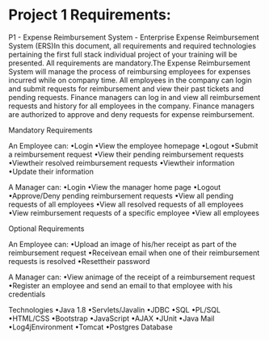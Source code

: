 # Project 1 Requirements:

P1 - Expense Reimbursement System - Enterprise
Expense Reimbursement System (ERS)In this document, all requirements and required technologies pertaining the first full stack individual project of your training will be presented. All requirements are mandatory.The Expense Reimbursement System will manage the process of reimbursing employees for expenses incurred while on company time. All employees in the company can login and submit requests for reimbursement and view their past tickets and pending requests. Finance managers can log in and view all reimbursement requests and history for all employees in the company. Finance managers are authorized to approve and deny requests for expense reimbursement.

Mandatory Requirements

An Employee can:
•Login
•View the employee homepage
•Logout
•Submit a reimbursement request
•View their pending reimbursement requests
•Viewtheir resolved reimbursement requests
•Viewtheir information
•Update their information

A Manager can:
•Login
•View the manager home page
•Logout
•Approve/Deny pending reimbursement requests
•View all pending requests of all employees
•View all resolved requests of all employees
•View reimbursement requests of a specific employee
•View all employees



Optional Requirements

An Employee can:
•Upload an image of his/her receipt as part of the reimbursement request
•Receivean email when one of their reimbursement requests is resolved
•Resettheir password

A Manager can:
•View animage of the receipt of a reimbursement request
•Register an employee and send an email to that employee with his credentials


Technologies
•Java 1.8
•Servlets/Javalin
•JDBC
•SQL
•PL/SQL
•HTML/CSS
•Bootstrap
•JavaScript
•AJAX
•JUnit
•Java Mail
•Log4jEnvironment
•Tomcat
•Postgres Database
